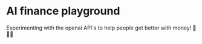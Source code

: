 # AI finance playground

Experimenting with the openai API's to help people get better with money! 🤑🤑🤑
